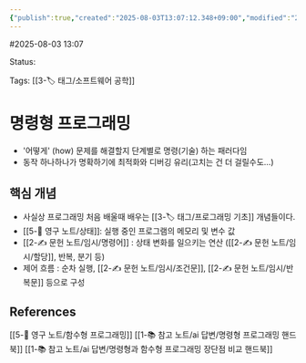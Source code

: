 ```yaml
---
{"publish":true,"created":"2025-08-03T13:07:12.348+09:00","modified":"2025-08-03T13:17:46.213+09:00","cssclasses":""}
---
```


#2025-08-03 13:07

Status: 

Tags: [[3-🏷️ 태그/소프트웨어 공학]]

# 명령형 프로그래밍
- '어떻게' (how) 문제를 해결할지 단계별로 명령(기술) 하는 패러다임
- 동작 하나하나가 명확하기에 최적화와 디버깅 유리(고치는 건 더 걸릴수도...)

## 핵심 개념
- 사실상 프로그래밍 처음 배울때 배우는 [[3-🏷️ 태그/프로그래밍 기초]] 개념들이다.
- [[5-💎 영구 노트/상태]]: 실행 중인 프로그램의 메모리 및 변수 값
- [[2-✍️ 문헌 노트/임시/명령어]] : 상태 변화를 일으키는 연산 ([[2-✍️ 문헌 노트/임시/할당]], 반복, 분기 등)
- 제어 흐름 : 순차 실행, [[2-✍️ 문헌 노트/임시/조건문]], [[2-✍️ 문헌 노트/임시/반복문]] 등으로 구성

## References
 [[5-💎 영구 노트/함수형 프로그래밍]]
 [[1-📚 참고 노트/ai 답변/명령형 프로그래밍 핸드북]]
 [[1-📚 참고 노트/ai 답변/명령형과 함수형 프로그래밍 장단점 비교 핸드북]]